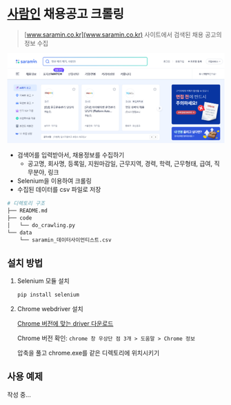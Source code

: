 # [사람인](https://www.saramin.co.kr/) 채용공고 크롤링
> [www.saramin.co.kr](www.saramin.co.kr) 사이트에서 검색된 채용 공고의 정보 수집

[![saramin_homepage_img](image.png)](https://www.saramin.co.kr/)


- 검색어를 입력받아서, 채용정보를 수집하기
  - 공고명, 회사명, 등록일, 지원마감일, 근무지역, 경력, 학력, 근무형태, 급여, 직무분야, 링크
- Selenium을 이용하여 크롤링
- 수집된 데이터를 csv 파일로 저장


```bash
# 디렉토리 구조
├── README.md
├── code
│   └── do_crawling.py
└── data
    └── saramin_데이터사이언티스트.csv
``` 

## 설치 방법

1. Selenium 모듈 설치

    ```sh
    pip install selenium
    ```

2. Chrome webdriver 설치

    [Chrome 버전에 맞는 driver 다운로드](https://chromedriver.chromium.org/downloads)
    
    Chrome 버전 확인: `chrome 창 우상단 점 3개 > 도움말 > Chrome 정보`

    압축을 풀고 chrome.exe를 같은 디렉토리에 위치시키기

## 사용 예제

작성 중...